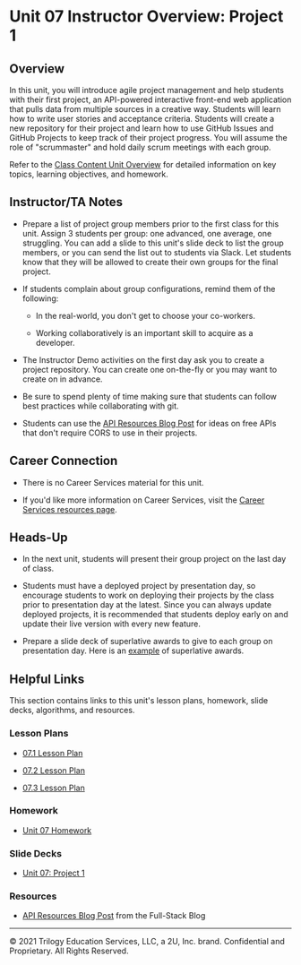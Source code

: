 # Unit 07 Instructor Overview: Project 1

## Overview

In this unit, you will introduce agile project management and help students with their first project, an API-powered interactive front-end web application that pulls data from multiple sources in a creative way. Students will learn how to write user stories and acceptance criteria. Students will create a new repository for their project and learn how to use GitHub Issues and GitHub Projects to keep track of their project progress. You will assume the role of "scrummaster" and hold daily scrum meetings with each group.

Refer to the [Class Content Unit Overview](../../../01-Class-Content/07-Project-1/README.md) for detailed information on key topics, learning objectives, and homework.

## Instructor/TA Notes

* Prepare a list of project group members prior to the first class for this unit. Assign 3 students per group: one advanced, one average, one struggling. You can add a slide to this unit's slide deck to list the group members, or you can send the list out to students via Slack. Let students know that they will be allowed to create their own groups for the final project.

* If students complain about group configurations, remind them of the following:

  * In the real-world, you don't get to choose your co-workers.

  * Working collaboratively is an important skill to acquire as a developer.

* The Instructor Demo activities on the first day ask you to create a project repository. You can create one on-the-fly or you may want to create on in advance.

* Be sure to spend plenty of time making sure that students can follow best practices while collaborating with git.

* Students can use the [API Resources Blog Post](https://coding-boot-camp.github.io/full-stack/apis/api-resources) for ideas on free APIs that don't require CORS to use in their projects.

## Career Connection

* There is no Career Services material for this unit. 

* If you'd like more information on Career Services, visit the [Career Services resources page](https://mycareerspot.org/).

## Heads-Up

* In the next unit, students will present their group project on the last day of class.

* Students must have a deployed project by presentation day, so encourage students to work on deploying their projects by the class prior to presentation day at the latest. Since you can always update deployed projects, it is recommended that students deploy early on and update their live version with every new feature.

* Prepare a slide deck of superlative awards to give to each group on presentation day. Here is an [example](https://docs.google.com/presentation/d/1QlPJhHnHvLLtKheKl4opm7tibkjjALZeAzwVvZdJDO0/edit?usp=sharing) of superlative awards.

## Helpful Links

This section contains links to this unit's lesson plans, homework, slide decks, algorithms, and resources.

### Lesson Plans

  * [07.1 Lesson Plan](./01-Day/07.1-LESSON-PLAN.md)

  * [07.2 Lesson Plan](./02-Day/07.2-LESSON-PLAN.md)

  * [07.3 Lesson Plan](./03-Day/07.3-LESSON-PLAN.md)

### Homework

  * [Unit 07 Homework](../../../01-Class-Content/07-Project-1/02-Homework/README.md)

### Slide Decks

  * [Unit 07: Project 1](https://docs.google.com/presentation/d/1rlLC273x8cJyhsxMz2fpfZLy29hAu-GFSEW4PSOJlB0/edit?usp=sharing)

### Resources

  * [API Resources Blog Post](https://coding-boot-camp.github.io/full-stack/apis/api-resources) from the Full-Stack Blog

---
© 2021 Trilogy Education Services, LLC, a 2U, Inc. brand. Confidential and Proprietary. All Rights Reserved.
